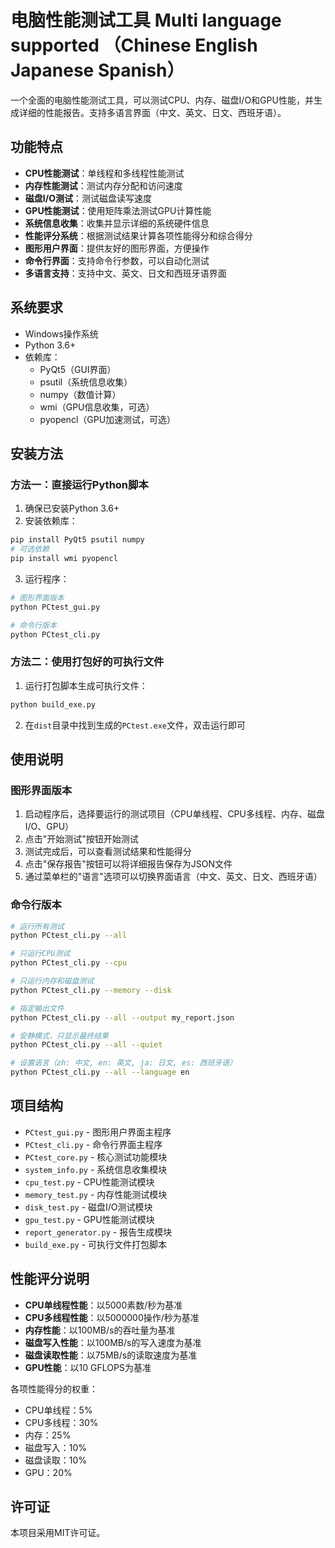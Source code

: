 # 电脑性能测试工具  Multi language supported （Chinese English Japanese Spanish）

一个全面的电脑性能测试工具，可以测试CPU、内存、磁盘I/O和GPU性能，并生成详细的性能报告。支持多语言界面（中文、英文、日文、西班牙语）。

## 功能特点

- **CPU性能测试**：单线程和多线程性能测试
- **内存性能测试**：测试内存分配和访问速度
- **磁盘I/O测试**：测试磁盘读写速度
- **GPU性能测试**：使用矩阵乘法测试GPU计算性能
- **系统信息收集**：收集并显示详细的系统硬件信息
- **性能评分系统**：根据测试结果计算各项性能得分和综合得分
- **图形用户界面**：提供友好的图形界面，方便操作
- **命令行界面**：支持命令行参数，可以自动化测试
- **多语言支持**：支持中文、英文、日文和西班牙语界面

## 系统要求

- Windows操作系统
- Python 3.6+
- 依赖库：
  - PyQt5（GUI界面）
  - psutil（系统信息收集）
  - numpy（数值计算）
  - wmi（GPU信息收集，可选）
  - pyopencl（GPU加速测试，可选）

## 安装方法

### 方法一：直接运行Python脚本

1. 确保已安装Python 3.6+
2. 安装依赖库：

```bash
pip install PyQt5 psutil numpy
# 可选依赖
pip install wmi pyopencl
```

3. 运行程序：

```bash
# 图形界面版本
python PCtest_gui.py

# 命令行版本
python PCtest_cli.py
```

### 方法二：使用打包好的可执行文件

1. 运行打包脚本生成可执行文件：

```bash
python build_exe.py
```

2. 在`dist`目录中找到生成的`PCtest.exe`文件，双击运行即可

## 使用说明

### 图形界面版本

1. 启动程序后，选择要运行的测试项目（CPU单线程、CPU多线程、内存、磁盘I/O、GPU）
2. 点击"开始测试"按钮开始测试
3. 测试完成后，可以查看测试结果和性能得分
4. 点击"保存报告"按钮可以将详细报告保存为JSON文件
5. 通过菜单栏的"语言"选项可以切换界面语言（中文、英文、日文、西班牙语）

### 命令行版本

```bash
# 运行所有测试
python PCtest_cli.py --all

# 只运行CPU测试
python PCtest_cli.py --cpu

# 只运行内存和磁盘测试
python PCtest_cli.py --memory --disk

# 指定输出文件
python PCtest_cli.py --all --output my_report.json

# 安静模式，只显示最终结果
python PCtest_cli.py --all --quiet

# 设置语言（zh: 中文, en: 英文, ja: 日文, es: 西班牙语）
python PCtest_cli.py --all --language en
```

## 项目结构

- `PCtest_gui.py` - 图形用户界面主程序
- `PCtest_cli.py` - 命令行界面主程序
- `PCtest_core.py` - 核心测试功能模块
- `system_info.py` - 系统信息收集模块
- `cpu_test.py` - CPU性能测试模块
- `memory_test.py` - 内存性能测试模块
- `disk_test.py` - 磁盘I/O测试模块
- `gpu_test.py` - GPU性能测试模块
- `report_generator.py` - 报告生成模块
- `build_exe.py` - 可执行文件打包脚本

## 性能评分说明

- **CPU单线程性能**：以5000素数/秒为基准
- **CPU多线程性能**：以5000000操作/秒为基准
- **内存性能**：以100MB/s的吞吐量为基准
- **磁盘写入性能**：以100MB/s的写入速度为基准
- **磁盘读取性能**：以75MB/s的读取速度为基准
- **GPU性能**：以10 GFLOPS为基准

各项性能得分的权重：
- CPU单线程：5%
- CPU多线程：30%
- 内存：25%
- 磁盘写入：10%
- 磁盘读取：10%
- GPU：20%

## 许可证

本项目采用MIT许可证。
